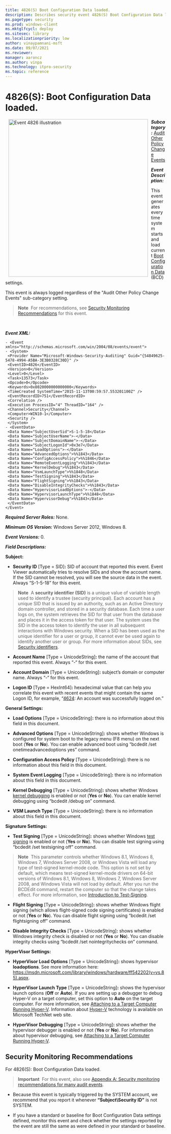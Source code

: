 ```yaml
---
title: 4826(S) Boot Configuration Data loaded. 
description: Describes security event 4826(S) Boot Configuration Data loaded. This event is generated every time system starts and loads Boot Configuration Data settings.
ms.pagetype: security
ms.prod: windows-client
ms.mktglfcycl: deploy
ms.sitesec: library
ms.localizationpriority: low
author: vinaypamnani-msft
ms.date: 09/07/2021
ms.reviewer: 
manager: aaroncz
ms.author: vinpa
ms.technology: itpro-security
ms.topic: reference
---
```


# 4826(S): Boot Configuration Data loaded.


<img src="images/event-4826.png" alt="Event 4826 illustration" width="438" height="494" hspace="10" align="left" />

***Subcategory:***&nbsp;[Audit Other Policy Change Events](audit-other-policy-change-events.md)

***Event Description:***

This event generates every time system starts and load current [Boot Configuration Data](/previous-versions/windows/hardware/design/dn653287(v=vs.85)) (BCD) settings.

This event is always logged regardless of the "Audit Other Policy Change Events" sub-category setting.

> **Note**&nbsp;&nbsp;For recommendations, see [Security Monitoring Recommendations](#security-monitoring-recommendations) for this event.

<br clear="all">

***Event XML:***
```
- <Event xmlns="http://schemas.microsoft.com/win/2004/08/events/event">
- <System>
 <Provider Name="Microsoft-Windows-Security-Auditing" Guid="{54849625-5478-4994-A5BA-3E3B0328C30D}" /> 
 <EventID>4826</EventID> 
 <Version>0</Version> 
 <Level>0</Level> 
 <Task>13573</Task> 
 <Opcode>0</Opcode> 
 <Keywords>0x8020000000000000</Keywords> 
 <TimeCreated SystemTime="2015-11-13T00:59:57.553201100Z" /> 
 <EventRecordID>751</EventRecordID> 
 <Correlation /> 
 <Execution ProcessID="4" ThreadID="164" /> 
 <Channel>Security</Channel> 
 <Computer>WIN10-1</Computer> 
 <Security /> 
 </System>
- <EventData>
 <Data Name="SubjectUserSid">S-1-5-18</Data> 
 <Data Name="SubjectUserName">-</Data> 
 <Data Name="SubjectDomainName">-</Data> 
 <Data Name="SubjectLogonId">0x3e7</Data> 
 <Data Name="LoadOptions">-</Data> 
 <Data Name="AdvancedOptions">%%1843</Data> 
 <Data Name="ConfigAccessPolicy">%%1846</Data> 
 <Data Name="RemoteEventLogging">%%1843</Data> 
 <Data Name="KernelDebug">%%1843</Data> 
 <Data Name="VsmLaunchType">%%1848</Data> 
 <Data Name="TestSigning">%%1843</Data> 
 <Data Name="FlightSigning">%%1843</Data> 
 <Data Name="DisableIntegrityChecks">%%1843</Data> 
 <Data Name="HypervisorLoadOptions">-</Data> 
 <Data Name="HypervisorLaunchType">%%1848</Data> 
 <Data Name="HypervisorDebug">%%1843</Data> 
 </EventData>
</Event>

```

***Required Server Roles:*** None.

***Minimum OS Version:*** Windows Server 2012, Windows 8.

***Event Versions:*** 0.

***Field Descriptions:***

**Subject:**

-   **Security ID** \[Type = SID\]**:** SID of account that reported this event. Event Viewer automatically tries to resolve SIDs and show the account name. If the SID cannot be resolved, you will see the source data in the event. Always “S-1-5-18” for this event.

> **Note**&nbsp;&nbsp;A **security identifier (SID)** is a unique value of variable length used to identify a trustee (security principal). Each account has a unique SID that is issued by an authority, such as an Active Directory domain controller, and stored in a security database. Each time a user logs on, the system retrieves the SID for that user from the database and places it in the access token for that user. The system uses the SID in the access token to identify the user in all subsequent interactions with Windows security. When a SID has been used as the unique identifier for a user or group, it cannot ever be used again to identify another user or group. For more information about SIDs, see [Security identifiers](/windows/access-protection/access-control/security-identifiers).

-   **Account Name** \[Type = UnicodeString\]**:** the name of the account that reported this event. Always “-“ for this event.

-   **Account Domain** \[Type = UnicodeString\]**:** subject’s domain or computer name. Always “-“ for this event.

-   **Logon ID** \[Type = HexInt64\]**:** hexadecimal value that can help you correlate this event with recent events that might contain the same Logon ID, for example, “[4624](event-4624.md): An account was successfully logged on.”

**General Settings:**

-   **Load Options** \[Type = UnicodeString\]**:** there is no information about this field in this document.

-   **Advanced Options** \[Type = UnicodeString\]**:** shows whether Windows is configured for system boot to the legacy menu (F8 menu) on the next boot (**Yes** or **No**). You can enable advanced boot using “bcdedit /set onetimeadvancedoptions yes” command.

-   **Configuration Access Policy** \[Type = UnicodeString\]**:** there is no information about this field in this document.

-   **System Event Logging** \[Type = UnicodeString\]**:** there is no information about this field in this document.

-   **Kernel Debugging** \[Type = UnicodeString\]**:** shows whether Windows [kernel debugging](/windows-hardware/drivers/devtest/bcdedit--debug) is enabled or not (**Yes** or **No**). You can enable kernel debugging using “bcdedit /debug on” command.

-   **VSM Launch Type** \[Type = UnicodeString\]**:** there is no information about this field in this document.

**Signature Settings:**

-   **Test Signing** \[Type = UnicodeString\]**:** shows whether Windows [test signing](/previous-versions/windows/hardware/design/dn653559(v=vs.85)) is enabled or not (**Yes** or **No**). You can disable test signing using “bcdedit /set testsigning off” command.

> **Note**&nbsp;&nbsp;This parameter controls whether Windows 8.1, Windows 8, Windows 7, Windows Server 2008, or Windows Vista will load any type of test-signed kernel-mode code. This option is not set by default, which means test-signed kernel-mode drivers on 64-bit versions of Windows 8.1, Windows 8, Windows 7, Windows Server 2008, and Windows Vista will not load by default. After you run the BCDEdit command, restart the computer so that the change takes effect. For more information, see [Introduction to Test-Signing](/windows-hardware/drivers/install/introduction-to-test-signing).

-   **Flight Signing** \[Type = UnicodeString\]**:** shows whether Windows flight signing (which allows flight-signed code signing certificates) is enabled or not (**Yes** or **No**). You can disable flight signing using “bcdedit /set flightsigning off” command.

-   **Disable Integrity Checks** \[Type = UnicodeString\]**:** shows whether Windows integrity check is disabled or not (**Yes** or **No**). You can disable integrity checks using “bcdedit /set nointegritychecks on” command.

**HyperVisor Settings:**

-   **HyperVisor Load Options** \[Type = UnicodeString\]**:** shows hypervisor **loadoptions**. See more information here: <https://msdn.microsoft.com/library/windows/hardware/ff542202(v=vs.85).aspx>.

-   **HyperVisor Launch Type** \[Type = UnicodeString\]**:** shows the hypervisor launch options (**Off** or **Auto**). If you are setting up a debugger to debug Hyper-V on a target computer, set this option to **Auto** on the target computer. For more information, see [Attaching to a Target Computer Running Hyper-V](/windows-hardware/drivers/debugger/setting-up-network-debugging-of-a-virtual-machine-host). Information about [Hyper-V](/windows/deployment/deploy-whats-new) technology is available on Microsoft TechNet web site.

-   **HyperVisor Debugging** \[Type = UnicodeString\]**:** shows whether the hypervisor debugger is enabled or not (**Yes** or **No**). For information about hypervisor debugging, see [Attaching to a Target Computer Running Hyper-V](/windows-hardware/drivers/debugger/setting-up-network-debugging-of-a-virtual-machine-host).

## Security Monitoring Recommendations

For 4826(S): Boot Configuration Data loaded.

> **Important**&nbsp;&nbsp;For this event, also see [Appendix A: Security monitoring recommendations for many audit events](appendix-a-security-monitoring-recommendations-for-many-audit-events.md).

-   Because this event is typically triggered by the SYSTEM account, we recommend that you report it whenever **“Subject\\Security ID”** is not SYSTEM.

-   If you have a standard or baseline for Boot Configuration Data settings defined, monitor this event and check whether the settings reported by the event are still the same as were defined in your standard or baseline.